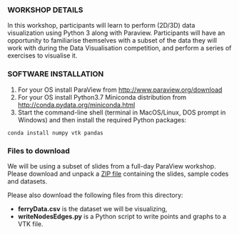 ### WORKSHOP DETAILS

In this workshop, participants will learn to perform (2D/3D) data visualization using Python 3 along with
Paraview. Participants will have an opportunity to familiarise themselves with a subset of the data they
will work with during the Data Visualisation competition, and perform a series of exercises to visualise
it.

### SOFTWARE INSTALLATION

1. For your OS install ParaView from http://www.paraview.org/download
1. For your OS install Python3.7 Miniconda distribution from http://conda.pydata.org/miniconda.html
1. Start the command-line shell (terminal in MacOS/Linux, DOS prompt in Windows) and then install the
   required Python packages:

~~~
conda install numpy vtk pandas
~~~

<!-- These are likely not needed: -->
<!-- networkx gensim scikit-learn pandas jupyter plotly scipy -->

### Files to download

We will be using a subset of slides from a full-day ParaView workshop. Please download and unpack a
[ZIP file](http://bit.ly/paraviewzip) containing the slides, sample codes and datasets.

Please also download the following files from this directory:

* **ferryData.csv** is the dataset we will be visualizing,
* **writeNodesEdges.py** is a Python script to write points and graphs to a VTK file.

